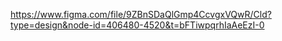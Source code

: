 https://www.figma.com/file/9ZBnSDaQlGmp4CcvgxVQwR/Cld?type=design&node-id=406480-4520&t=bFTiwpqrhIaAeEzI-0
